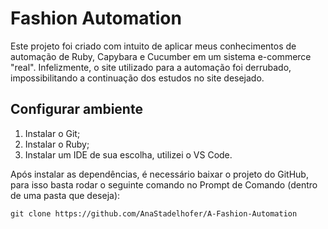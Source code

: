 # Fashion Automation

Este projeto foi criado com intuito de aplicar meus conhecimentos de automação de Ruby, Capybara e Cucumber em um sistema e-commerce "real".
Infelizmente, o site utilizado para a automação foi derrubado, impossibilitando a continuação dos estudos no site desejado.

## Configurar ambiente

1. Instalar o Git;
2. Instalar o Ruby;
3. Instalar um IDE de sua escolha, utilizei o VS Code.

Após instalar as dependências, é necessário baixar o projeto do GitHub, para isso basta rodar o seguinte comando no Prompt de Comando (dentro de uma pasta que deseja): 
```
git clone https://github.com/AnaStadelhofer/A-Fashion-Automation
```
